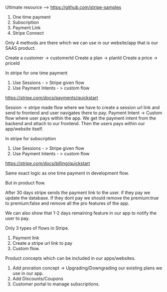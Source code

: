
Ultimate resource --> https://github.com/stripe-samples



1. One time payment
2. Subscription
3. Payment Link
4. Stripe Connect

Only 4 methods are there which we can use in our website/app that is our SAAS product.

Create a customer -> customerId
Create a plan -> planId
Create a price -> priceId

In stripe for one time payment

1. Use Sessions - > Stripe given flow
2. Use Payment Intents - > custom flow

https://stripe.com/docs/payments/quickstart

 Session -> stripe made flow where we have to create a session url link and send to frontend and user navigates there to pay.
 Payment Intent -> Custom flow where user pays within the app. We get the payment intent from the backend and attach to our frontend. Then the users pays within our app/website itself.


In stripe for subscription

1. Use Sessions - > Stripe given flow
2. Use Payment Intents - > custom flow

https://stripe.com/docs/billing/quickstart

Same exact logic as one time payment in development flow.

But in product flow.

After 30 days stripe sends the payment link to the user. if they pay we update the database.
If they dont pay we should remove the premium:true to premium:false and remove all the pro features of the app.

We can also show that 1-2 days remaining feature in our app to notify the user to pay.

Only 3 types of flows in Stripe.

1. Payment link
2. Create a stripe url link to pay
3. Custom flow.

Product concepts which can be included in our apps/websites.

1. Add proration concept -> Upgrading/Downgrading our existing plans we use in our app.
2. Add Discounts/Coupons
3. Customer portal to manage subscriptions.

